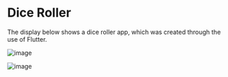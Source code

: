 # Dice Roller

The display below shows a dice roller app, which was created through the use of Flutter.

![image](https://github.com/Charl913/Dice_Roller/assets/73072328/1d6f9379-f677-4a25-a780-7e6ba34c8ff4)

![image](https://github.com/Charl913/Dice_Roller/assets/73072328/e17c9502-30b7-439b-a67e-0b2fcd54c1e0)
